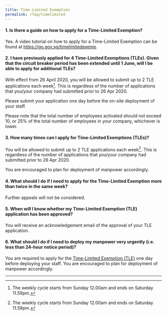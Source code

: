 ```yaml
---
title: Time-Limited Exemption
permalink: /faq/timelimited
---
```


#### **1. Is there a guide on how to apply for a Time-Limited Exemption?**
Yes. A video tutorial on how to apply for a Time-Limited Exemption can be found at <a href="https://go.gov.sg/timelimitedexemp" target="_blank">https://go.gov.sg/timelimitedexemp</a>.

#### **2. I have previously applied for 4 Time-Limited Exemptions (TLEs). Given that the circuit breaker period has been extended until 1 June, will I be able to apply for additional TLEs?**
With effect from 26 April 2020, you will be allowed to submit up to 2 TLE applications each week[^1]. This is regardless of the number of applications that you/your company had submitted prior to 26 Apr 2020.

Please submit your application one day before the on-site deployment of your staff.

Please note that the total number of employees activated should not exceed 10, or 25% of the total number of employees in your company, whichever is lower.

#### **3. How many times can I apply for Time-Limited Exemptions (TLEs)?**
You will be allowed to submit up to 2 TLE applications each week[^1]. This is regardless of the number of applications that you/your company had submitted prior to 26 Apr 2020.

You are encouraged to plan for deployment of manpower accordingly.

#### **4. What should I do if I need to apply for the Time-Limited Exemption more than twice in the same week?**
Further appeals will not be considered.

#### **5. When will I know whether my Time-Limited Exemption (TLE) application has been approved?**
You will receive an acknowledgement email of the approval of your TLE application.

#### **6. What should I do if I need to deploy my manpower very urgently (i.e. less than 24-hour notice period)?**
You are required to apply for the <a href="https://go.gov.sg/timelimitedexemption" target="_blank">Time-Limited Exemption (TLE)</a> one day before deploying your staff. You are encouraged to plan for deployment of manpower accordingly.


___
[^1]: The weekly cycle starts from Sunday 12.00am and ends on Saturday 11.59pm.
